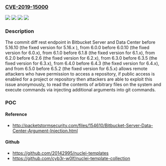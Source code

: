 ### [CVE-2019-15000](https://cve.mitre.org/cgi-bin/cvename.cgi?name=CVE-2019-15000)
![](https://img.shields.io/static/v1?label=Product&message=Bitbucket%20Data%20Center&color=blue)
![](https://img.shields.io/static/v1?label=Product&message=Bitbucket%20Server&color=blue)
![](https://img.shields.io/static/v1?label=Version&message=%3C%205.16.10%20&color=brighgreen)
![](https://img.shields.io/static/v1?label=Vulnerability&message=Argument%20Injection&color=brighgreen)

### Description

The commit diff rest endpoint in Bitbucket Server and Data Center before 5.16.10 (the fixed version for 5.16.x ), from 6.0.0 before 6.0.10 (the fixed version for 6.0.x), from 6.1.0 before 6.1.8 (the fixed version for 6.1.x), from 6.2.0 before 6.2.6 (the fixed version for 6.2.x), from 6.3.0 before 6.3.5 (the fixed version for 6.3.x), from 6.4.0 before 6.4.3 (the fixed version for 6.4.x), and from 6.5.0 before 6.5.2 (the fixed version for 6.5.x) allows remote attackers who have permission to access a repository, if public access is enabled for a project or repository then attackers are able to exploit this issue anonymously, to read the contents of arbitrary files on the system and execute commands via injecting additional arguments into git commands.

### POC

#### Reference
- http://packetstormsecurity.com/files/154610/Bitbucket-Server-Data-Center-Argument-Injection.html

#### Github
- https://github.com/20142995/nuclei-templates
- https://github.com/cyb3r-w0lf/nuclei-template-collection

